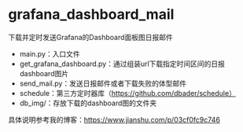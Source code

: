 # grafana_dashboard_mail
下载并定时发送Grafana的Dashboard面板图日报邮件

- main.py：入口文件
- get_grafana_dashboard.py：通过组装url下载指定时间区间的日报dashboard图片
- send_mail.py：发送日报邮件或者下载失败的体型邮件
- schedule：第三方定时器库（https://github.com/dbader/schedule）
- db_img/：存放下载的dashboard图的文件夹

具体说明参考我的博客：https://www.jianshu.com/p/03cf0fc9c746
